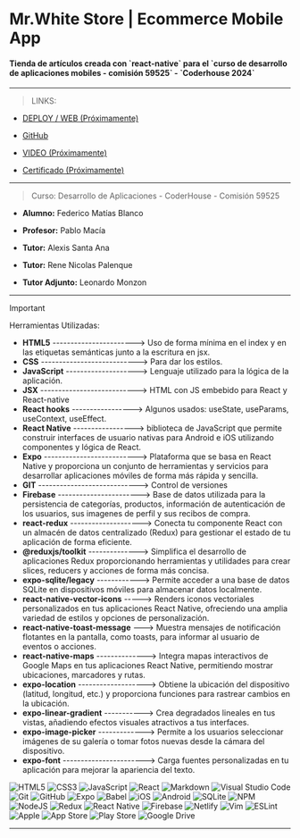 <h1> Mr.White Store | Ecommerce Mobile App </h1>
<h4>Tienda de artículos creada con `react-native` para el `curso de desarrollo de aplicaciones mobiles - comisión 59525` - `Coderhouse 2024`</h4>

---

> LINKS:

* [DEPLOY / WEB (Próximamente)]() 

* [GitHub](https://github.com/fede-blanco/mr-white-store-59525)

* [VIDEO (Próximamente)]()
  
* [Certificado (Próximamente)]() 

---

> Curso: Desarrollo de Aplicaciones - CoderHouse - Comisión 59525

* **Alumno:** Federico Matías Blanco

* **Profesor:** Pablo Macía
* **Tutor:** Alexis Santa Ana
* **Tutor:** Rene Nicolas Palenque
* **Tutor Adjunto:** Leonardo Monzon

---

> [!IMPORTANT]
> Herramientas Utilizadas:

* **HTML5** -----------------------> Uso de forma mínima en el index y en las etiquetas semánticas junto a la escritura en jsx.
* **CSS** ---------------------------> Para dar los estilos.
* **JavaScript** --------------------> Lenguaje utilizado para la lógica de la aplicación.
* **JSX** ---------------------------> HTML con JS embebido para React y React-native
* **React hooks** -----------------> Algunos usados: useState, useParams, useContext, useEffect.
* **React Native** -----------------> biblioteca de JavaScript que permite construir interfaces de usuario nativas para Android e iOS utilizando componentes y lógica de React. 
* **Expo** --------------------------> Plataforma que se basa en React Native y proporciona un conjunto de herramientas y servicios para desarrollar aplicaciones móviles de forma más rápida y sencilla.
* **GIT** ----------------------------> Control de versiones
* **Firebase** -----------------------> Base de datos utilizada para la persistencia de categorías, productos, información de autenticación de los usuarios, sus imagenes de perfil y sus recibos de compra.
* **react-redux** --------------------> Conecta tu componente React con un almacén de datos centralizado (Redux) para gestionar el estado de tu aplicación de forma eficiente.
* **@reduxjs/toolkit** --------------> Simplifica el desarrollo de aplicaciones Redux proporcionando herramientas y utilidades para crear slices, reducers y acciones de forma más concisa.
* **expo-sqlite/legacy** ------------> Permite acceder a una base de datos SQLite en dispositivos móviles para almacenar datos localmente.
* **react-native-vector-icons** -----> Renders iconos vectoriales personalizados en tus aplicaciones React Native, ofreciendo una amplia variedad de estilos y opciones de personalización.
* **react-native-toast-message** ---> Muestra mensajes de notificación flotantes en la pantalla, como toasts, para informar al usuario de eventos o acciones.
* **react-native-maps** --------------> Integra mapas interactivos de Google Maps en tus aplicaciones React Native, permitiendo mostrar ubicaciones, marcadores y rutas.
* **expo-location** -------------------> Obtiene la ubicación del dispositivo (latitud, longitud, etc.) y proporciona funciones para rastrear cambios en la ubicación.
* **expo-linear-gradient** -----------> Crea degradados lineales en tus vistas, añadiendo efectos visuales atractivos a tus interfaces.
* **expo-image-picker** -------------> Permite a los usuarios seleccionar imágenes de su galería o tomar fotos nuevas desde la cámara del dispositivo.
* **expo-font** -----------------------> Carga fuentes personalizadas en tu aplicación para mejorar la apariencia del texto.

![HTML5](https://img.shields.io/badge/html5-%23E34F26.svg?style=for-the-badge&logo=html5&logoColor=white)
![CSS3](https://img.shields.io/badge/css3-%231572B6.svg?style=for-the-badge&logo=css3&logoColor=white)
![JavaScript](https://img.shields.io/badge/javascript-%23323330.svg?style=for-the-badge&logo=javascript&logoColor=%23F7DF1E)
![React](https://img.shields.io/badge/react-%2320232a.svg?style=for-the-badge&logo=react&logoColor=%2361DAFB) 
![Markdown](https://img.shields.io/badge/markdown-%23000000.svg?style=for-the-badge&logo=markdown&logoColor=white)
![Visual Studio Code](https://img.shields.io/badge/Visual%20Studio%20Code-0078d7.svg?style=for-the-badge&logo=visual-studio-code&logoColor=white)
![Git](https://img.shields.io/badge/git-%23F05033.svg?style=for-the-badge&logo=git&logoColor=white)
![GitHub](https://img.shields.io/badge/github-%23121011.svg?style=for-the-badge&logo=github&logoColor=white)
![Expo](https://img.shields.io/badge/expo-1C1E24?style=for-the-badge&logo=expo&logoColor=#D04A37)
![Babel](https://img.shields.io/badge/Babel-F9DC3e?style=for-the-badge&logo=babel&logoColor=black)
![iOS](https://img.shields.io/badge/iOS-000000?style=for-the-badge&logo=ios&logoColor=white)
![Android](https://img.shields.io/badge/Android-3DDC84?style=for-the-badge&logo=android&logoColor=white)
![SQLite](https://img.shields.io/badge/sqlite-%2307405e.svg?style=for-the-badge&logo=sqlite&logoColor=white)
![NPM](https://img.shields.io/badge/NPM-%23CB3837.svg?style=for-the-badge&logo=npm&logoColor=white)
![NodeJS](https://img.shields.io/badge/node.js-6DA55F?style=for-the-badge&logo=node.js&logoColor=white)
![Redux](https://img.shields.io/badge/redux-%23593d88.svg?style=for-the-badge&logo=redux&logoColor=white)
![React Native](https://img.shields.io/badge/react_native-%2320232a.svg?style=for-the-badge&logo=react&logoColor=%2361DAFB)
![Firebase](https://img.shields.io/badge/firebase-%23039BE5.svg?style=for-the-badge&logo=firebase)
![Netlify](https://img.shields.io/badge/netlify-%23000000.svg?style=for-the-badge&logo=netlify&logoColor=#00C7B7)
![Vim](https://img.shields.io/badge/VIM-%2311AB00.svg?style=for-the-badge&logo=vim&logoColor=white)
![ESLint](https://img.shields.io/badge/ESLint-4B3263?style=for-the-badge&logo=eslint&logoColor=white)
![Apple](https://img.shields.io/badge/Apple-%23000000.svg?style=for-the-badge&logo=apple&logoColor=white)
![App Store](https://img.shields.io/badge/App_Store-0D96F6?style=for-the-badge&logo=app-store&logoColor=white)
![Play Store](https://img.shields.io/badge/Google_Play-414141?style=for-the-badge&logo=google-play&logoColor=white)
![Google Drive](https://img.shields.io/badge/Google%20Drive-4285F4?style=for-the-badge&logo=googledrive&logoColor=white)

---


   


